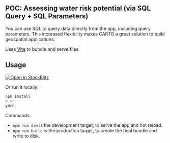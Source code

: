 ## POC: Assessing water risk potential (via SQL Query + SQL Parameters)

You can use SQL to query data directly from the app, including query parameters. This increased flexibility makes CARTO a great solution to build geospatial applications.

Uses [Vite](https://vitejs.dev/) to bundle and serve files.


## Usage

[![Open in StackBlitz](https://developer.stackblitz.com/img/open_in_stackblitz.svg)](https://stackblitz.com/github/CartoDB/carto-tam-public/tree/master/2024/383294-wri-map-migration/sample-boundary?file=index.ts)

Or run it locally:

```bash
npm install
# or
yarn
```

Commands:
* `npm run dev` is the development target, to serve the app and hot reload.
* `npm run build` is the production target, to create the final bundle and write to disk.

